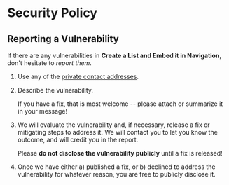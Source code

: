# Security Policy

## Reporting a Vulnerability

If there are any vulnerabilities in **Create a List and Embed it in Navigation**, don't hesitate to _report them_.

1. Use any of the [private contact addresses](https://github.com/developer-academy-unina/Tutorial-Create-a-List-and-Embed-it-in-Navigation#support).
2. Describe the vulnerability.

   If you have a fix, that is most welcome -- please attach or summarize it in your message!

3. We will evaluate the vulnerability and, if necessary, release a fix or mitigating steps to address it. We will contact you to let you know the outcome, and will credit you in the report.

   Please **do not disclose the vulnerability publicly** until a fix is released!

4. Once we have either a) published a fix, or b) declined to address the vulnerability for whatever reason, you are free to publicly disclose it.
